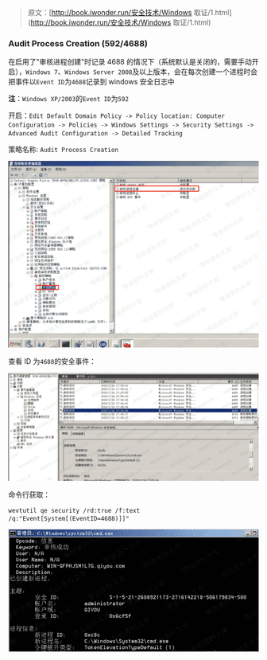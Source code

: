> 原文：[http://book.iwonder.run/安全技术/Windows 取证/1.html](http://book.iwonder.run/安全技术/Windows 取证/1.html)

### Audit Process Creation (592/4688)

在启用了"审核进程创建"时记录 4688 的情况下（系统默认是关闭的，需要手动开启），`Windows 7`、`Windows Server 2008`及以上版本，会在每次创建一个进程时会把事件以`Event ID`为`4688`记录到 windows 安全日志中

**注**：`Windows XP/2003`的`Event ID`为`592`

开启：`Edit Default Domain Policy -> Policy location: Computer Configuration -> Policies -> Windows Settings -> Security Settings -> Advanced Audit Configuration -> Detailed Tracking`

策略名称: `Audit Process Creation`

![image](img/355af5cc3b99e8cc9739024d47239b28.png)

查看 ID 为`4688`的安全事件：

![image](img/6cfba6dfdc6dc0faf4c774f1403522d0.png)

命令行获取：

```
wevtutil qe security /rd:true /f:text /q:"Event[System[(EventID=4688)]]" 
```

![image](img/b388deefe8d339f095beaeb57fbb437c.png)

